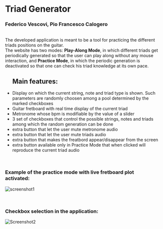<h1>Triad Generator</h1>
<h3>Federico Vescovi, Pio Francesco Calogero</h3>

<br>
<div> The developed application is meant to be a tool for practicing the different triads positions on the guitar.<br>
The website has two modes: <b>Play-Along Mode</b>, in which different triads get periodically generated so that the user can play along without any mouse interaction, and <b>Practice Mode</b>, in which the periodic generation is deactivated so that one can check his triad knowledge at its own pace.</div>

<ul> <h2>Main features:</h2>
  <li> Display on which the current string, note and triad type is shown. Such parameters are randomly choosen among a pool determined by the marked checkboxes</li>
  <li> Guitar fretboard with real time display of the current triad</li>
  <li> Metronome whose bpm is modifiable by the value of a slider</li>
  <li> 3 set of checkboxes that control the possible strings, notes and triads among which the random generation can be done</li>
  <li> extra button that let the user mute metronome audio </li>
  <li> extra button that let the user mute triads audio </li>
  <li> extra button that makes the freatbord appear/disappear from the screen</li>
  <li> extra button available only in Practice Mode that when clicked will reproduce the current triad audio</li>
</ul>

<br>
<h3>Example of the practice mode with live fretboard plot activated:</h3>

![screenshot1](https://github.com/Federico-Vescovi/esameACTAM2023/assets/127778048/3d1d1ccc-8ee2-40ee-af2d-00288e8cf8db)

<br>
<h3>Checkbox selection in the application:</h3>

![Screenshot2](https://github.com/Federico-Vescovi/esameACTAM2023/assets/127778048/739d04dd-72d8-4b91-832b-f199b93e9c8a)
